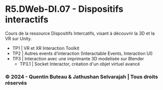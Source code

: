 # R5.DWeb-DI.07 - Dispositifs interactifs
Cours de la ressource Dispositifs Intercatifs, visant à découvrir la 3D et la VR sur Unity.

- TP1 | VR et XR Interaction Toolkit
- TP2 | Autres events d'interaction (Interactable Events, Interaction UI)
- TP3 | Interaction avec une imprimante 3D modelisée sur Blender
    - TP3.1 | Socket Interactor, création d'un objet virtuel avancé

### &copy; 2024 - Quentin Buteau & Jathushan Selvarajah | Tous droits réservés
